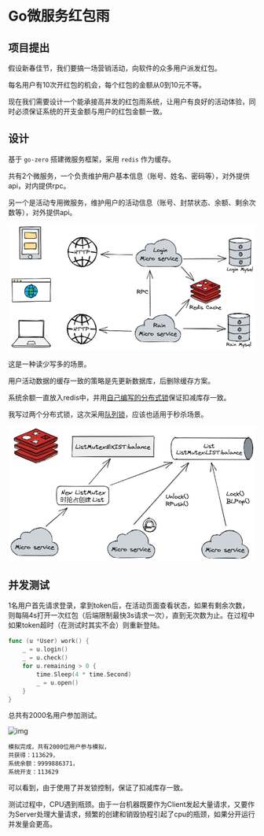 # Go微服务红包雨

## 项目提出 

假设新春佳节，我们要搞一场营销活动，向软件的众多用户派发红包。

每名用户有10次开红包的机会，每个红包的金额从0到10元不等。

现在我们需要设计一个能承接高并发的红包雨系统，让用户有良好的活动体验，同时必须保证系统的开支金额与用户的红包金额一致。

## 设计

基于 `go-zero` 搭建微服务框架，采用 `redis` 作为缓存。

共有2个微服务，一个负责维护用户基本信息（账号、姓名、密码等），对外提供api，对内提供rpc。

另一个是活动专用微服务，维护用户的活动信息（账号、封禁状态、余额、剩余次数等），对外提供api。

![img](pic/micro-service.png)

这是一种读少写多的场景。

用户活动数据的缓存一致的策略是先更新数据库，后删除缓存方案。

系统余额一直放入redis中，并用[自己编写的分布式锁](https://github.com/BacklitCat/go-redis-distributed-lock)保证扣减库存一致。

我写过两个分布式锁，这次采用[队列锁](https://github.com/BacklitCat/go-redis-distributed-lock/blob/main/lock/listmutex.go)，应该也适用于秒杀场景。

![img](pic/ListMutex.png)

## 并发测试

1名用户首先请求登录，拿到token后，在活动页面查看状态，如果有剩余次数，则每隔4s打开一次红包（后端限制最快3s请求一次），直到无次数为止。在过程中如果token超时（在测试时其实不会）则重新登陆。

```go
func (u *User) work() {
	_ = u.login()
	_ = u.check()
	for u.remaining > 0 {
		time.Sleep(4 * time.Second)
		_ = u.open()
	}
}
```

总共有2000名用户参加测试。

![img](pic/gragana.png)

```
模拟完成，共有2000位用户参与模拟，
共获得：113629，
系统余额：9999886371，
系统开支：113629
```
可以看到，由于使用了并发锁控制，保证了扣减库存一致。

测试过程中，CPU遇到瓶颈。由于一台机器既要作为Client发起大量请求，又要作为Server处理大量请求，频繁的创建和销毁协程引起了cpu的瓶颈，如果分开运行并发量会更高。